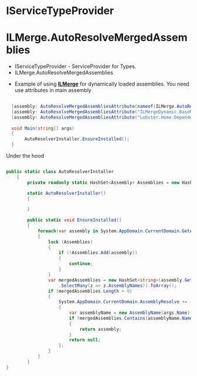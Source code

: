 # IServiceTypeProvider
# ILMerge.AutoResolveMergedAssemblies

* IServiceTypeProvider  - ServiceProvider for Types. 
* ILMerge.AutoResolveMergedAssemblies
- Example of using [**ILMerge**](https://github.com/dotnet/ILMerge) for dynamically loaded assemblies.
  You need use attributes in main assembly
```csharp
  
  [assembly: AutoResolveMergedAssembliesAttribute(nameof(ILMerge.AutoResolveMergedAssemblies))]
  [assembly: AutoResolveMergedAssembliesAttribute("ILMergeDynamic.BaseModule")]
  [assembly: AutoResolveMergedAssembliesAttribute("Lobster.Home.DependencyInjection.ServiceTypeProvider")]
  
  void Main(string[] args)
  {
       AutoResolverInstaller.EnsureInstalled();
  }
```

Under the hood

```csharp

public static class AutoResolverInstaller
    {
        private readonly static HashSet<Assembly> Assemblies = new HashSet<Assembly>();

        static AutoResolverInstaller()
        {

        }
       
        public static void EnsureInstalled()
        {
            foreach(var assembly in System.AppDomain.CurrentDomain.GetAssemblies())
            {
                lock (Assemblies)
                {
                    if (!Assemblies.Add(assembly))
                    {
                        continue;
                    }
                }
                var mergedAssemblies = new HashSet<string>(assembly.GetCustomAttributes<AutoResolveMergedAssembliesAttributeAttribute>()
                    .SelectMany(z => z.AssemblyNames)).ToArray();
                if (mergedAssemblies.Length > 0)
                {
                    System.AppDomain.CurrentDomain.AssemblyResolve += (sender, args) =>
                    {
                        var assemblyName = new AssemblyName(args.Name);
                        if (mergedAssemblies.Contains(assemblyName.Name))
                        {
                            return assembly;
                        }
                        return null;
                    };
                }
            }
        }
}

```
